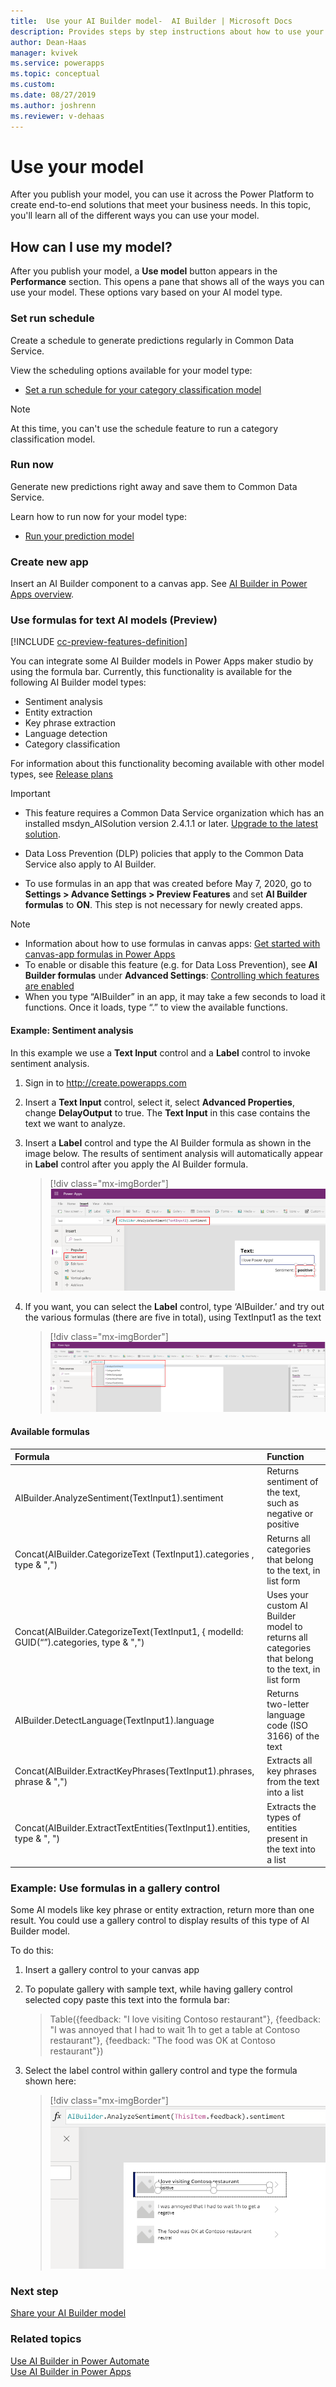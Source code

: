 ```yaml
---
title:  Use your AI Builder model-  AI Builder | Microsoft Docs
description: Provides steps by step instructions about how to use your model in AI Builder.
author: Dean-Haas
manager: kvivek
ms.service: powerapps
ms.topic: conceptual
ms.custom: 
ms.date: 08/27/2019
ms.author: joshrenn
ms.reviewer: v-dehaas
---
```


# Use your model

After you publish your model, you can use it across the Power Platform to create end-to-end solutions that meet your business needs. In this topic, you'll learn all of the different ways you can use your model.

## How can I use my model?

After you publish your model, a **Use model** button appears in the **Performance** section. This opens a pane that shows all of the ways you can use your model. These options vary based on your AI model type.

### Set run schedule

Create a schedule to generate predictions regularly in Common Data Service.

View the scheduling options available for your model type:

* [Set a run schedule for your category classification model](/ai-builder/text-classification-model-use-tags#set-run-schedule-on-common-data-service)

> [!NOTE]
> At this time, you can't use the schedule feature to run a category classification model.

### Run now

Generate new predictions right away and save them to Common Data Service.

Learn how to run now for your model type:

* [Run your prediction model](/ai-builder/prediction-train-model#prediction-run)

### Create new app

Insert an AI Builder component to a canvas app. See [AI Builder in Power Apps overview](use-in-powerapps-overview.md).

### Use formulas for text AI models (Preview)

[!INCLUDE [cc-preview-features-definition](includes/cc-preview-features-definition.md)]

You can integrate some AI Builder models in Power Apps maker studio by using the formula bar. Currently, this functionality is available for the following AI Builder model types:

- Sentiment analysis
- Entity extraction
- Key phrase extraction
- Language detection
- Category classification

For information about this functionality becoming available with other model types, see [Release plans](/power-platform-release-plan/2019wave2/ai-builder/planned-features)

 > [!IMPORTANT]
 >
 >- This feature requires a Common Data Service organization which has an installed msdyn_AISolution version 2.4.1.1 or later. [Upgrade to the latest solution](/needlink).
 >
 >- Data Loss Prevention (DLP) policies that apply to the Common Data Service also apply to AI Builder.
 >
 >- To use formulas in an app that was created before May 7, 2020, go to **Settings > Advance Settings > Preview Features** and set **AI Builder formulas** to **ON**. This step is not necessary for newly created apps.

 >[!NOTE]
 >
 >- Information about how to use formulas in canvas apps:  [Get started with canvas-app formulas in Power Apps](powerapps/maker/canvas-apps/working-with-formulas)
 >- To enable or disable this feature (e.g. for Data Loss Prevention), see **AI Builder formulas** under **Advanced Settings**: [Controlling which features are enabled](powerapps/maker/canvas-apps/working-with-experimental-preview#controlling-which-features-are-enabled)
 >- When you type “AIBuilder” in an app, it may take a few seconds to load it functions. Once it loads, type “.” to view the available functions.



#### Example: Sentiment analysis

In this example we use a **Text Input** control and a **Label** control to invoke sentiment analysis.

1. Sign in to http://create.powerapps.com
1. Insert a **Text Input** control, select it, select **Advanced Properties**, change **DelayOutput** to true. The **Text Input** in this case contains the text we want to analyze.
1. Insert a **Label** control and type the AI Builder formula as shown in the image below. The results of sentiment analysis will automatically appear in **Label** control after you apply the AI Builder formula.

    > [!div class="mx-imgBorder"]
    > ![Insert label](media/formula-insert-label.png "Insert label screen")

1. If you want, you can select the **Label** control, type ‘AIBuilder.’ and try out the various formulas (there are five in total), using TextInput1 as the text

    > [!div class="mx-imgBorder"]
    > ![Available formulas](media/formula-menu.png "Available formulas")


#### Available formulas

**Formula**|**Function**
:-----|:-----
AIBuilder.AnalyzeSentiment(TextInput1).sentiment|Returns sentiment of the text, such as negative or positive
Concat(AIBuilder.CategorizeText (TextInput1).categories , type & ",")|Returns all categories that belong to the text, in list form
Concat(AIBuilder.CategorizeText(TextInput1, { modelId: GUID(“<yourModelId>”).categories, type & ",")|Uses your custom AI Builder model to returns all categories that belong to the text, in list form
AIBuilder.DetectLanguage(TextInput1).language|Returns two-letter language code (ISO 3166) of the text
Concat(AIBuilder.ExtractKeyPhrases(TextInput1).phrases, phrase & ",")|Extracts all key phrases from the text into a list
Concat(AIBuilder.ExtractTextEntities(TextInput1).entities, type & ", ")|Extracts the types of entities present in the text into a list

### Example: Use formulas in a gallery control

Some AI models like key phrase or entity extraction, return more than one result. You could use a gallery control to display results of this type of AI Builder model.  

To do this:

1. Insert a gallery control to your canvas app
1. To populate gallery with sample text, while having gallery control selected copy paste this text into the formula bar:

   > Table({feedback: "I love visiting Contoso restaurant"}, {feedback: "I was annoyed that I had to wait 1h to get a table at Contoso restaurant"}, {feedback: "The food was OK at Contoso restaurant"})
1. Select the label control within gallery control and type the formula shown here:

    > [!div class="mx-imgBorder"]
    > ![Select label control](media/formula-select-control.png "Select label control")

### Next step

[Share your AI Builder model](share-model.md)

### Related topics

[Use AI Builder in Power Automate](use-in-flow-overview.md) <br>
[Use AI Builder in Power Apps](use-in-powerapps-overview.md)
